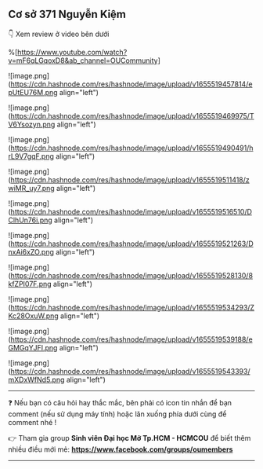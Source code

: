 ## Cơ sở 371 Nguyễn Kiệm

👇 Xem review ở video bên dưới

%[https://www.youtube.com/watch?v=mF6qLGqoxD8&ab_channel=OUCommunity]


![image.png](https://cdn.hashnode.com/res/hashnode/image/upload/v1655519457814/epUtEU76M.png align="left")


![image.png](https://cdn.hashnode.com/res/hashnode/image/upload/v1655519469975/TV6Ysozyn.png align="left")


![image.png](https://cdn.hashnode.com/res/hashnode/image/upload/v1655519490491/hrL9V7gqF.png align="left")


![image.png](https://cdn.hashnode.com/res/hashnode/image/upload/v1655519511418/zwiMR_uy7.png align="left")


![image.png](https://cdn.hashnode.com/res/hashnode/image/upload/v1655519516510/DClhUn76i.png align="left")


![image.png](https://cdn.hashnode.com/res/hashnode/image/upload/v1655519521263/DnxAi6xZO.png align="left")


![image.png](https://cdn.hashnode.com/res/hashnode/image/upload/v1655519528130/8kfZPI07F.png align="left")


![image.png](https://cdn.hashnode.com/res/hashnode/image/upload/v1655519534293/ZKc28OxuW.png align="left")


![image.png](https://cdn.hashnode.com/res/hashnode/image/upload/v1655519539188/eGMGqYJFI.png align="left")


![image.png](https://cdn.hashnode.com/res/hashnode/image/upload/v1655519543393/mXDxWfNd5.png align="left")

---
❓ Nếu bạn có câu hỏi hay thắc mắc, bên phải có icon tin nhắn để bạn comment (nếu sử dụng máy tính) hoặc lăn xuống phía dưới cùng để comment nhé !

👉 Tham gia group **Sinh viên Đại học Mở Tp.HCM - HCMCOU** để biết thêm nhiều điều mới mẻ: **https://www.facebook.com/groups/oumembers**

---